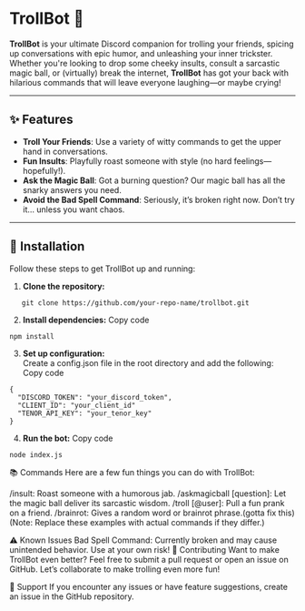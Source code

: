 # TrollBot 🤬  

**TrollBot** is your ultimate Discord companion for trolling your friends, spicing up conversations with epic humor, and unleashing your inner trickster. Whether you're looking to drop some cheeky insults, consult a sarcastic magic ball, or (virtually) break the internet, **TrollBot** has got your back with hilarious commands that will leave everyone laughing—or maybe crying!  

---

## ✨ Features  

- **Troll Your Friends**: Use a variety of witty commands to get the upper hand in conversations.  
- **Fun Insults**: Playfully roast someone with style (no hard feelings—hopefully!).  
- **Ask the Magic Ball**: Got a burning question? Our magic ball has all the snarky answers you need.  
- **Avoid the Bad Spell Command**: Seriously, it’s broken right now. Don’t try it… unless you want chaos.  

---

## 🚀 Installation  

Follow these steps to get TrollBot up and running:  

1. **Clone the repository:**  
```
   git clone https://github.com/your-repo-name/trollbot.git
```
2. **Install dependencies:**
Copy code
```
npm install
```

3. **Set up configuration:**  
Create a config.json file in the root directory and add the following:
Copy code
```
{  
  "DISCORD_TOKEN": "your_discord_token",  
  "CLIENT_ID": "your_client_id"
  "TENOR_API_KEY": "your_tenor_key"
}
```

4. **Run the bot:**
Copy code
```
node index.js
```
📚 Commands
Here are a few fun things you can do with TrollBot:

/insult: Roast someone with a humorous jab.
/askmagicball [question]: Let the magic ball deliver its sarcastic wisdom.
/troll [@user]: Pull a fun prank on a friend.
/brainrot: Gives a random word or brainrot phrase.(gotta fix this)
(Note: Replace these examples with actual commands if they differ.)

⚠️ Known Issues
Bad Spell Command: Currently broken and may cause unintended behavior. Use at your own risk!
🤝 Contributing
Want to make TrollBot even better? Feel free to submit a pull request or open an issue on GitHub. Let’s collaborate to make trolling even more fun!

🌟 Support
If you encounter any issues or have feature suggestions, create an issue in the GitHub repository.
